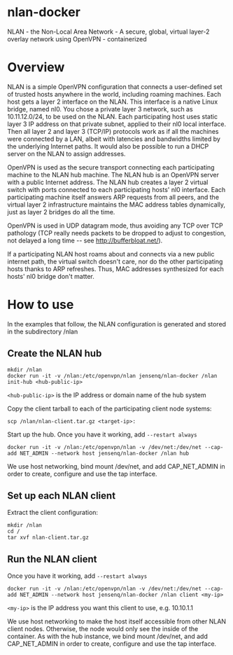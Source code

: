 # nlan-docker
NLAN - the Non-Local Area Network - A secure, global, virtual layer-2 overlay network using OpenVPN - containerized

# Overview

NLAN is a simple OpenVPN configuration that connects a user-defined set of trusted hosts anywhere in the world, including roaming machines. Each host gets a layer 2 interface on the NLAN. This interface is a native Linux bridge, named nl0. You chose a private layer 3 network, such as 10.11.12.0/24, to be used on the NLAN. Each participating host uses static layer 3 IP address on that private subnet, applied to their nl0 local interface. Then all layer 2 and layer 3 (TCP/IP) protocols work as if all the machines were connected by a LAN, albeit with latencies and bandwidths limited by the underlying Internet paths. It would also be possible to run a DHCP server on the NLAN to assign addresses.

OpenVPN is used as the secure transport connecting each participating machine to the NLAN hub machine. The NLAN hub is an OpenVPN server with a public Internet address. The NLAN hub creates a layer 2 virtual switch with ports connected to each participating hosts' nl0 interface. Each participating machine itself answers ARP requests from all peers, and the virtual layer 2 infrastructure maintains the MAC address tables dynamically, just as layer 2 bridges do all the time.

OpenVPN is used in UDP datagram mode, thus avoiding any TCP over TCP pathology (TCP really needs packets to be dropped to adjust to congestion, not delayed a long time -- see http://bufferbloat.net/).

If a participating NLAN host roams about and connects via a new public internet path, the virtual switch doesn't care, nor do the other participating hosts thanks to ARP refreshes. Thus, MAC addresses synthesized for each hosts' nl0 bridge don't matter.

# How to use

In the examples that follow, the NLAN configuration is generated and stored in the subdirectory /nlan

## Create the NLAN hub

```
mkdir /nlan
docker run -it -v /nlan:/etc/openvpn/nlan jensenq/nlan-docker /nlan init-hub <hub-public-ip>
```
`<hub-public-ip>` is the IP address or domain name of the hub system

Copy the client tarball to each of the participating client node systems:

```
scp /nlan/nlan-client.tar.gz <target-ip>:
```

Start up the hub.  Once you have it working, add `--restart always`

```
docker run -it -v /nlan:/etc/openvpn/nlan -v /dev/net:/dev/net --cap-add NET_ADMIN --network host jensenq/nlan-docker /nlan hub
```
We use host networking, bind mount /dev/net, and add CAP_NET_ADMIN in order to create, configure and use the tap interface.

## Set up each NLAN client

Extract the client configuration:

```
mkdir /nlan
cd /
tar xvf nlan-client.tar.gz
```

## Run the NLAN client

Once you have it working, add `--restart always`

```
docker run -it -v /nlan:/etc/openvpn/nlan -v /dev/net:/dev/net --cap-add NET_ADMIN --network host jensenq/nlan-docker /nlan client <my-ip>
```
`<my-ip>` is the IP address you want this client to use, e.g. 10.10.1.1

We use host networking to make the host itself accessible from other NLAN client nodes.  Otherwise, the node would only see the inside of the container.
As with the hub instance, we bind mount /dev/net, and add CAP_NET_ADMIN in order to create, configure and use the tap interface.

